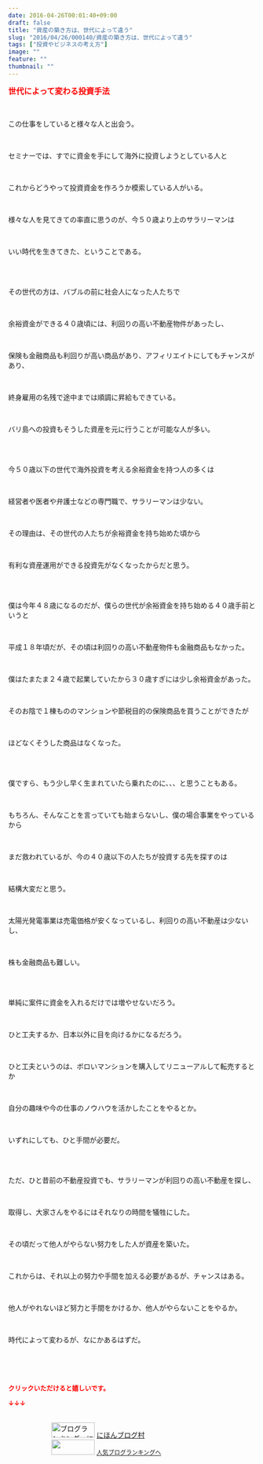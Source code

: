 ```yaml
---
date: 2016-04-26T00:01:40+09:00
draft: false
title: "資産の築き方は、世代によって違う"
slug: "2016/04/26/000140/資産の築き方は、世代によって違う"
tags: ["投資やビジネスの考え方"]
image: ""
feature: ""
thumbnail: ""
---
```

<p><font color="#ff0000" size="3"><strong>世代によって変わる投資手法</strong></font></p><br/><p>この仕事をしていると様々な人と出会う。</p><br/><p>セミナーでは、すでに資金を手にして海外に投資しようとしている人と</p><br/><p>これからどうやって投資資金を作ろうか模索している人がいる。</p><br/><p>様々な人を見てきての率直に思うのが、今５０歳より上のサラリーマンは</p><br/><p>いい時代を生きてきた、ということである。</p><br/><br/><p>その世代の方は、バブルの前に社会人になった人たちで</p><br/><p>余裕資金ができる４０歳頃には、利回りの高い不動産物件があったし、</p><br/><p>保険も金融商品も利回りが高い商品があり、アフィリエイトにしてもチャンスがあり、</p><br/><p>終身雇用の名残で途中までは順調に昇給もできている。</p><br/><p>バリ島への投資もそうした資産を元に行うことが可能な人が多い。</p><br/><br/><p>今５０歳以下の世代で海外投資を考える余裕資金を持つ人の多くは</p><br/><p>経営者や医者や弁護士などの専門職で、サラリーマンは少ない。</p><br/><p>その理由は、その世代の人たちが余裕資金を持ち始めた頃から</p><br/><p>有利な資産運用ができる投資先がなくなったからだと思う。</p><br/><br/><p>僕は今年４８歳になるのだが、僕らの世代が余裕資金を持ち始める４０歳手前というと</p><br/><p>平成１８年頃だが、その頃は利回りの高い不動産物件も金融商品もなかった。</p><br/><p>僕はたまたま２４歳で起業していたから３０歳すぎには少し余裕資金があった。</p><br/><p>そのお陰で１棟もののマンションや節税目的の保険商品を買うことができたが</p><br/><p>ほどなくそうした商品はなくなった。</p><br/><br/><p>僕ですら、もう少し早く生まれていたら乗れたのに、、、と思うこともある。</p><br/><p>もちろん、そんなことを言っていても始まらないし、僕の場合事業をやっているから</p><br/><p>まだ救われているが、今の４０歳以下の人たちが投資する先を探すのは</p><br/><p>結構大変だと思う。</p><br/><p>太陽光発電事業は売電価格が安くなっているし、利回りの高い不動産は少ないし、</p><br/><p>株も金融商品も難しい。</p><br/><br/><p>単純に案件に資金を入れるだけでは増やせないだろう。</p><br/><p>ひと工夫するか、日本以外に目を向けるかになるだろう。</p><br/><p>ひと工夫というのは、ボロいマンションを購入してリニューアルして転売するとか</p><br/><p>自分の趣味や今の仕事のノウハウを活かしたことをやるとか。</p><br/><p>いずれにしても、ひと手間が必要だ。</p><br/><br/><p>ただ、ひと昔前の不動産投資でも、サラリーマンが利回りの高い不動産を探し、</p><br/><p>取得し、大家さんをやるにはそれなりの時間を犠牲にした。</p><br/><p>その頃だって他人がやらない努力をした人が資産を築いた。</p><br/><p>これからは、それ以上の努力や手間を加える必要があるが、チャンスはある。</p><br/><p>他人がやれないほど努力と手間をかけるか、他人がやらないことをやるか。</p><br/><p>時代によって変わるが、なにかあるはずだ。<br/></p><br/><br/><br/><p><font color="#ff0000" size="2"><strong>クリックいただけると嬉しいです。<br/></strong></font></p><p><font color="#ff0000" size="2"><strong>↓↓↓</strong></font></p><p><br/><a href="ranking.html" target="_blank"><img border="0" alt="ブログランキング・にほんブログ村へ" src="data:image/svg+xml;charset=utf-8,%3Csvg%20xmlns%3D%22http%3A%2F%2Fwww.w3.org%2F2000%2Fsvg%22%20title%3D%22Placeholder%20for%20Images%22%20role%3D%22presentation%22%20viewBox%3D%220%200%2088%2031%22%20%2F%3E" width="88" height="31" data-src="https://img-proxy.blog-video.jp/images?url=http%3A%2F%2Fwww.blogmura.com%2Fimg%2Fwww88_31.gif" style="aspect-ratio: auto 88 / 31;"/><noscript><img border="0" alt="ブログランキング・にほんブログ村へ" src="https://img-proxy.blog-video.jp/images?url=http%3A%2F%2Fwww.blogmura.com%2Fimg%2Fwww88_31.gif" width="88" height="31"></noscript></a> <a href="ranking.html" target="_blank">にほんブログ村</a> <br/><a title="人気ブログランキングへ" href="link.php?1804582"><img border="0" src="data:image/svg+xml;charset=utf-8,%3Csvg%20xmlns%3D%22http%3A%2F%2Fwww.w3.org%2F2000%2Fsvg%22%20title%3D%22Placeholder%20for%20Images%22%20role%3D%22presentation%22%20viewBox%3D%220%200%2088%2031%22%20%2F%3E" width="88" height="31" data-src="https://blog.with2.net/img/banner/banner_22.gif" style="aspect-ratio: auto 88 / 31;"/><noscript><img border="0" src="https://blog.with2.net/img/banner/banner_22.gif" width="88" height="31"></noscript></a> <a style="FONT-SIZE: 12px" href="link.php?1804582">人気ブログランキングへ</a> </p>

